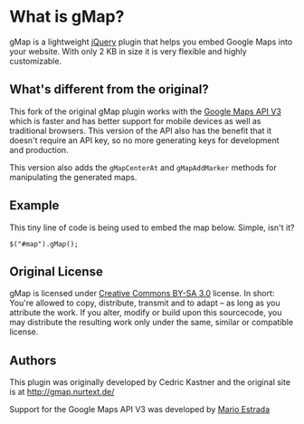 # What is gMap?

gMap is a lightweight [jQuery](http://www.jquery.com) plugin that helps you embed Google Maps into your website. With only 2 KB in size it is very flexible and highly customizable.

## What's different from the original?

This fork of the original gMap plugin works with the [Google Maps API V3](http://code.google.com/apis/maps/documentation/javascript/) which is faster and has better support for mobile devices as well as traditional browsers. This version of the API also has the benefit that it doesn't require an API key, so no more generating keys for development and production.

This version also adds the `gMapCenterAt` and `gMapAddMarker` methods for manipulating the generated maps.

## Example

This tiny line of code is being used to embed the map below. Simple, isn't it?

    $("#map").gMap();

## Original License

gMap is licensed under [Creative Commons BY-SA 3.0](http://creativecommons.org/licenses/by-sa/3.0/) license. In short: You're allowed to copy, distribute, transmit and to adapt – as long as you attribute the work. If you alter, modify or build upon this sourcecode, you may distribute the resulting work only under the same, similar or compatible license.

## Authors

This plugin was originally developed by Cedric Kastner and the original site is at http://gmap.nurtext.de/

Support for the Google Maps API V3 was developed by [Mario Estrada](http://mario.ec)